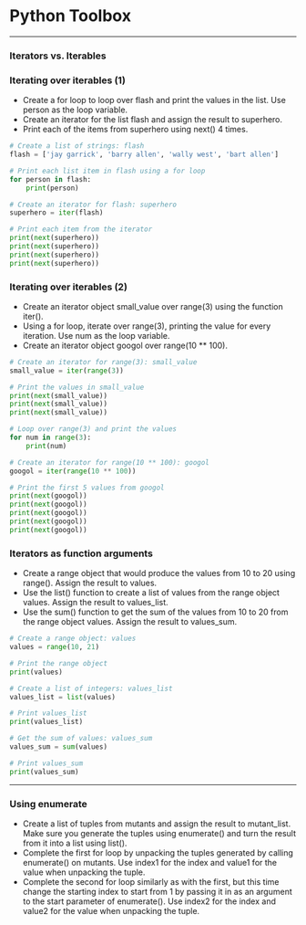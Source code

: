 # Python Toolbox
---
### Iterators vs. Iterables
### Iterating over iterables (1)
* Create a for loop to loop over flash and print the values in the list. Use person as the loop variable.
* Create an iterator for the list flash and assign the result to superhero.
* Print each of the items from superhero using next() 4 times.
```python
# Create a list of strings: flash
flash = ['jay garrick', 'barry allen', 'wally west', 'bart allen']

# Print each list item in flash using a for loop
for person in flash:
    print(person)

# Create an iterator for flash: superhero
superhero = iter(flash)

# Print each item from the iterator
print(next(superhero))
print(next(superhero))
print(next(superhero))
print(next(superhero))
```
### Iterating over iterables (2)
* Create an iterator object small_value over range(3) using the function iter().
* Using a for loop, iterate over range(3), printing the value for every iteration. Use num as the loop variable.
* Create an iterator object googol over range(10 ** 100).
```python
# Create an iterator for range(3): small_value
small_value = iter(range(3))

# Print the values in small_value
print(next(small_value))
print(next(small_value))
print(next(small_value))

# Loop over range(3) and print the values
for num in range(3):
    print(num)

# Create an iterator for range(10 ** 100): googol
googol = iter(range(10 ** 100))

# Print the first 5 values from googol
print(next(googol))
print(next(googol))
print(next(googol))
print(next(googol))
print(next(googol))

```
### Iterators as function arguments
* Create a range object that would produce the values from 10 to 20 using range(). Assign the result to values.
* Use the list() function to create a list of values from the range object values. Assign the result to values_list.
* Use the sum() function to get the sum of the values from 10 to 20 from the range object values. Assign the result to values_sum.
```python
# Create a range object: values
values = range(10, 21)

# Print the range object
print(values)

# Create a list of integers: values_list
values_list = list(values)

# Print values_list
print(values_list)

# Get the sum of values: values_sum
values_sum = sum(values)

# Print values_sum
print(values_sum)
```
---
### Using enumerate
* Create a list of tuples from mutants and assign the result to mutant_list. Make sure you generate the tuples using enumerate() and turn the result from it into a list using list().
* Complete the first for loop by unpacking the tuples generated by calling enumerate() on mutants. Use index1 for the index and value1 for the value when unpacking the tuple.
* Complete the second for loop similarly as with the first, but this time change the starting index to start from 1 by passing it in as an argument to the start parameter of enumerate(). Use index2 for the index and value2 for the value when unpacking the tuple.
